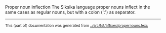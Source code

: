 Proper noun inflection
The Siksika language proper nouns inflect in the same cases as regular
nouns, but with a colon (':') as separator.



* * *
<small>This (part of) documentation was generated from [../src/fst/affixes/propernouns.lexc](http://github.com/giellalt/lang-bla/blob/main/../src/fst/affixes/propernouns.lexc)</small>